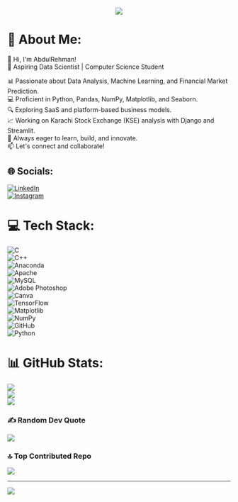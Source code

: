 <h1 align="center">
    <img src="https://readme-typing-svg.herokuapp.com?font=tektur&weight=900&size=30&duration=3000&pause=500&center=true&vCenter=true&width=445&height=60&lines=Hi+There!+%F0%9F%91%8B;I'm+AbdulRehman!;" />
</h1>

# 💫 About Me:
👋 Hi, I'm AbdulRehman!  
🚀 Aspiring Data Scientist | Computer Science Student  

📊 Passionate about Data Analysis, Machine Learning, and Financial Market Prediction.  
💻 Proficient in Python, Pandas, NumPy, Matplotlib, and Seaborn.  
🔍 Exploring SaaS and platform-based business models.  
📈 Working on Karachi Stock Exchange (KSE) analysis with Django and Streamlit.  
🌱 Always eager to learn, build, and innovate.  
📫 Let's connect and collaborate!

## 🌐 Socials:
[![LinkedIn](https://img.shields.io/badge/LinkedIn-%230077B5.svg?style=for-the-badge&logo=linkedin&logoColor=white)](https://www.linkedin.com/in/realabdulrehman/)  
[![Instagram](https://img.shields.io/badge/Instagram-%23E4405F.svg?style=for-the-badge&logo=Instagram&logoColor=white)](https://instagram.com/iamrealabdulrehman)

# 💻 Tech Stack:
![C](https://img.shields.io/badge/c-%2300599C.svg?style=for-the-badge&logo=c&logoColor=white)  
![C++](https://img.shields.io/badge/c++-%2300599C.svg?style=for-the-badge&logo=c%2B%2B&logoColor=white)  
![Anaconda](https://img.shields.io/badge/Anaconda-%2344A833.svg?style=for-the-badge&logo=anaconda&logoColor=white)  
![Apache](https://img.shields.io/badge/apache-%23D42029.svg?style=for-the-badge&logo=apache&logoColor=white)  
![MySQL](https://img.shields.io/badge/mysql-4479A1.svg?style=for-the-badge&logo=mysql&logoColor=white)  
![Adobe Photoshop](https://img.shields.io/badge/adobe%20photoshop-%2331A8FF.svg?style=for-the-badge&logo=adobe%20photoshop&logoColor=white)  
![Canva](https://img.shields.io/badge/Canva-%2300C4CC.svg?style=for-the-badge&logo=Canva&logoColor=white)  
![TensorFlow](https://img.shields.io/badge/TensorFlow-%23FF6F00.svg?style=for-the-badge&logo=TensorFlow&logoColor=white)  
![Matplotlib](https://img.shields.io/badge/Matplotlib-%23ffffff.svg?style=for-the-badge&logo=Matplotlib&logoColor=black)  
![NumPy](https://img.shields.io/badge/numpy-%23013243.svg?style=for-the-badge&logo=numpy&logoColor=white)  
![GitHub](https://img.shields.io/badge/github-%23121011.svg?style=for-the-badge&logo=github&logoColor=white)  
![Python](https://img.shields.io/badge/python-3670A0?style=for-the-badge&logo=python&logoColor=ffdd54)

# 📊 GitHub Stats:
![](https://github-readme-stats.vercel.app/api?username=abdulrehman0852&theme=dark&hide_border=false&include_all_commits=true&count_private=true)<br/>
![](https://nirzak-streak-stats.vercel.app/?user=abdulrehman0852&theme=dark&hide_border=false)<br/>
![](https://github-readme-stats.vercel.app/api/top-langs/?username=abdulrehman0852&theme=dark&hide_border=false&include_all_commits=true&count_private=true&layout=compact)

### ✍️ Random Dev Quote
![](https://quotes-github-readme.vercel.app/api?type=horizontal&theme=radical)

### 🔝 Top Contributed Repo
![](https://github-contributor-stats.vercel.app/api?username=abdulrehman0852&limit=5&theme=dark&combine_all_yearly_contributions=true)

---
[![](https://visitcount.itsvg.in/api?id=abdulrehman0852&icon=0&color=0)](https://visitcount.itsvg.in)

<!-- Proudly created with GPRM ( https://gprm.itsvg.in ) -->
